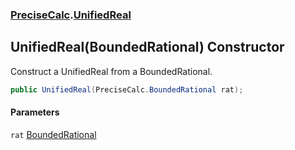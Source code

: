 ### [PreciseCalc](PreciseCalc.md 'PreciseCalc').[UnifiedReal](PreciseCalc.UnifiedReal.md 'PreciseCalc.UnifiedReal')

## UnifiedReal(BoundedRational) Constructor

Construct a UnifiedReal from a BoundedRational.

```csharp
public UnifiedReal(PreciseCalc.BoundedRational rat);
```
#### Parameters

<a name='PreciseCalc.UnifiedReal.UnifiedReal(PreciseCalc.BoundedRational).rat'></a>

`rat` [BoundedRational](PreciseCalc.BoundedRational.md 'PreciseCalc.BoundedRational')